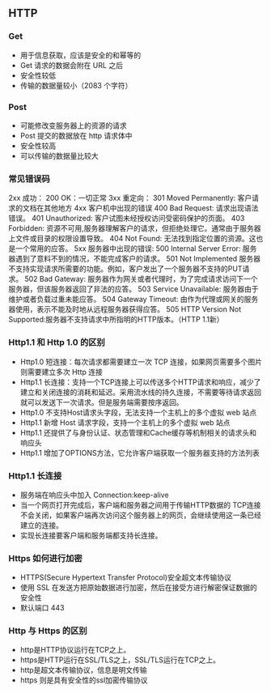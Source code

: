 ## HTTP
### Get
- 用于信息获取，应该是安全的和幂等的
- Get 请求的数据会附在 URL 之后
- 安全性较低
- 传输的数据量较小（2083 个字符）
### Post
- 可能修改变服务器上的资源的请求
- Post 提交的数据放在 http 请求体中
- 安全性较高
- 可以传输的数据量比较大
### 常见错误码
2xx 成功：
200 OK：一切正常
3xx 重定向：
301 Moved Permanently: 客户请求的文档在其他地方
4xx 客户机中出现的错误
400 Bad Request: 请求出现语法错误。
401 Unauthorized: 客户试图未经授权访问受密码保护的页面。
403 Forbidden: 资源不可用,服务器理解客户的请求，但拒绝处理它。通常由于服务器上文件或目录的权限设置导致。
404 Not Found: 无法找到指定位置的资源。这也是一个常用的应答。
5xx 服务器中出现的错误:
500 Internal Server Error: 服务器遇到了意料不到的情况，不能完成客户的请求。
501 Not Implemented 服务器不支持实现请求所需要的功能。例如，客户发出了一个服务器不支持的PUT请求。
502 Bad Gateway: 服务器作为网关或者代理时，为了完成请求访问下一个服务器，但该服务器返回了非法的应答。
503 Service Unavailable: 服务器由于维护或者负载过重未能应答。
504 Gateway Timeout: 由作为代理或网关的服务器使用，表示不能及时地从远程服务器获得应答。
505 HTTP Version Not Supported:服务器不支持请求中所指明的HTTP版本。（HTTP 1.1新）
### Http1.1 和 Http 1.0 的区别
- Http1.0 短连接：每次请求都需要建立一次 TCP 连接，如果网页需要多个图片则需要建立多次 Http 连接
- Http1.1 长连接：支持一个TCP连接上可以传送多个HTTP请求和响应，减少了建立和关闭连接的消耗和延迟。采用流水线的持久连接，不需要等待请求返回就可以发送下一次请求。但是服务端需要按序返回。
- Http1.0 不支持Host请求头字段，无法支持一个主机上的多个虚拟 web 站点
- Http1.1 新增 Host 请求字段，支持一个主机上的多个虚拟 web 站点
- Http1.1 还提供了与身份认证、状态管理和Cache缓存等机制相关的请求头和响应头
- Http1.1 增加了OPTIONS方法，它允许客户端获取一个服务器支持的方法列表
### Http1.1 长连接
- 服务端在响应头中加入 Connection:keep-alive
- 当一个网页打开完成后，客户端和服务器之间用于传输HTTP数据的 TCP连接不会关闭，如果客户端再次访问这个服务器上的网页，会继续使用这一条已经建立的连接。
- 实现长连接要客户端和服务端都支持长连接。
### Https 如何进行加密
- HTTPS(Secure Hypertext Transfer Protocol)安全超文本传输协议
- 使用 SSL 在发送方把原始数据进行加密，然后在接受方进行解密保证数据的安全性
- 默认端口 443
### Http 与 Https 的区别
- http是HTTP协议运行在TCP之上。
- https是HTTP运行在SSL/TLS之上，SSL/TLS运行在TCP之上。
- http是超文本传输协议，信息是明文传输
- https 则是具有安全性的ssl加密传输协议